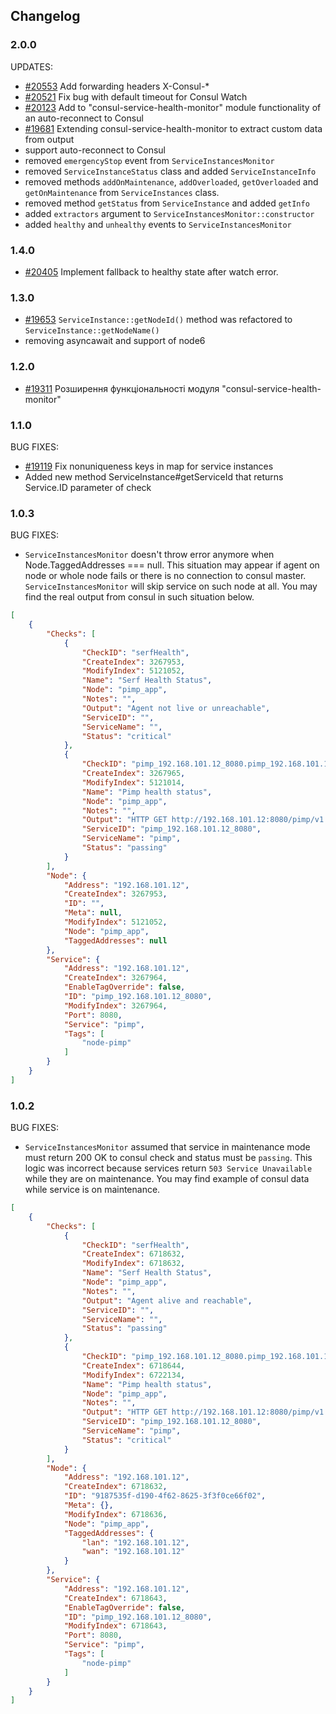 ## Changelog

### 2.0.0

UPDATES:

- [#20553](https://redmine.hwtool.net/issues/20553) Add forwarding headers X-Consul-*
- [#20521](https://redmine.hwtool.net/issues/20521) Fix bug with default timeout for Consul Watch
- [#20123](https://redmine.hwtool.net/issues/20123) Add to "consul-service-health-monitor" module functionality of an auto-reconnect to Сonsul
- [#19681](https://redmine.hwtool.net/issues/19681) Extending consul-service-health-monitor to extract custom data from output
- support auto-reconnect to Consul 
- removed `emergencyStop` event from `ServiceInstancesMonitor`
- removed `ServiceInstanceStatus` class and added `ServiceInstanceInfo`
- removed methods `addOnMaintenance`, `addOverloaded`, `getOverloaded` and `getOnMaintenance` from `ServiceInstances` class.
- removed method `getStatus` from `ServiceInstance` and added `getInfo`
- added `extractors` argument to `ServiceInstancesMonitor::constructor`
- added `healthy` and `unhealthy` events to `ServiceInstancesMonitor`

### 1.4.0

- [#20405](https://redmine.hwtool.net/issues/20405) Implement fallback to healthy state after watch error.

### 1.3.0

- [#19653](https://redmine.hwtool.net/issues/19653) `ServiceInstance::getNodeId()` method was refactored to
`ServiceInstance::getNodeName()`
- removing asyncawait and support of node6

### 1.2.0

- [#19311](https://redmine.hwtool.net/issues/19311) Розширення функціональності модуля "consul-service-health-monitor"

### 1.1.0

BUG FIXES:

- [#19119](https://redmine.hwtool.net/issues/19119) Fix nonuniqueness keys in map for service instances
- Added new method ServiceInstance#getServiceId that returns Service.ID parameter of check

### 1.0.3

BUG FIXES:
* `ServiceInstancesMonitor` doesn't throw error anymore when Node.TaggedAddresses === null. This situation may appear
if agent on node or whole node fails or there is no connection to consul master. `ServiceInstancesMonitor` will skip
service on such node at all. You may find the real output from consul in such situation below.

```json
[
    {
        "Checks": [
            {
                "CheckID": "serfHealth",
                "CreateIndex": 3267953,
                "ModifyIndex": 5121052,
                "Name": "Serf Health Status",
                "Node": "pimp_app",
                "Notes": "",
                "Output": "Agent not live or unreachable",
                "ServiceID": "",
                "ServiceName": "",
                "Status": "critical"
            },
            {
                "CheckID": "pimp_192.168.101.12_8080.pimp_192.168.101.12_8080_status",
                "CreateIndex": 3267965,
                "ModifyIndex": 5121014,
                "Name": "Pimp health status",
                "Node": "pimp_app",
                "Notes": "",
                "Output": "HTTP GET http://192.168.101.12:8080/pimp/v1.0/service/status: 200 OK Output: {\"data\":{\"status\":\"OK\",\"pid\":113,\"mem\":{\"total\":12813,\"free\":7595},\"cpu\":{\"usage\":1.46,\"count\":16}}}",
                "ServiceID": "pimp_192.168.101.12_8080",
                "ServiceName": "pimp",
                "Status": "passing"
            }
        ],
        "Node": {
            "Address": "192.168.101.12",
            "CreateIndex": 3267953,
            "ID": "",
            "Meta": null,
            "ModifyIndex": 5121052,
            "Node": "pimp_app",
            "TaggedAddresses": null
        },
        "Service": {
            "Address": "192.168.101.12",
            "CreateIndex": 3267964,
            "EnableTagOverride": false,
            "ID": "pimp_192.168.101.12_8080",
            "ModifyIndex": 3267964,
            "Port": 8080,
            "Service": "pimp",
            "Tags": [
                "node-pimp"
            ]
        }
    }
]
```

### 1.0.2

BUG FIXES:
* `ServiceInstancesMonitor` assumed that service in maintenance mode must return 200 OK to
consul check and status must be `passing`. This logic was incorrect because services return
`503 Service Unavailable` while they are on maintenance. You may find example of consul data
while service is on maintenance. 

```json
[
    {
        "Checks": [
            {
                "CheckID": "serfHealth",
                "CreateIndex": 6718632,
                "ModifyIndex": 6718632,
                "Name": "Serf Health Status",
                "Node": "pimp_app",
                "Notes": "",
                "Output": "Agent alive and reachable",
                "ServiceID": "",
                "ServiceName": "",
                "Status": "passing"
            },
            {
                "CheckID": "pimp_192.168.101.12_8080.pimp_192.168.101.12_8080_status",
                "CreateIndex": 6718644,
                "ModifyIndex": 6722134,
                "Name": "Pimp health status",
                "Node": "pimp_app",
                "Notes": "",
                "Output": "HTTP GET http://192.168.101.12:8080/pimp/v1.0/service/status: 503 Service Unavailable Output: {\"data\":{\"status\":\"MAINTENANCE\",\"pid\":111,\"mem\":{\"total\":12813,\"free\":7504},\"cpu\":{\"usage\":1.26,\"count\":16}}}",
                "ServiceID": "pimp_192.168.101.12_8080",
                "ServiceName": "pimp",
                "Status": "critical"
            }
        ],
        "Node": {
            "Address": "192.168.101.12",
            "CreateIndex": 6718632,
            "ID": "9187535f-d190-4f62-8625-3f3f0ce66f02",
            "Meta": {},
            "ModifyIndex": 6718636,
            "Node": "pimp_app",
            "TaggedAddresses": {
                "lan": "192.168.101.12",
                "wan": "192.168.101.12"
            }
        },
        "Service": {
            "Address": "192.168.101.12",
            "CreateIndex": 6718643,
            "EnableTagOverride": false,
            "ID": "pimp_192.168.101.12_8080",
            "ModifyIndex": 6718643,
            "Port": 8080,
            "Service": "pimp",
            "Tags": [
                "node-pimp"
            ]
        }
    }
]
```
